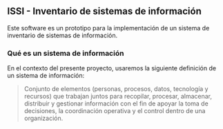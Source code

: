 ## ISSI - Inventario de sistemas de información

Este software es un prototipo para la implementación de un sistema de
inventario de sistemas de información.

### Qué es un sistema de información

En el contexto del presente proyecto, usaremos la siguiente definición
de un sistema de información:


> Conjunto de elementos (personas, procesos, datos, tecnología
> y recursos) que trabajan juntos para recopilar, procesar, almacenar,
> distribuir y gestionar información con el fin de apoyar la toma de decisiones,
> la coordinación operativa y el control dentro de una organización. 



